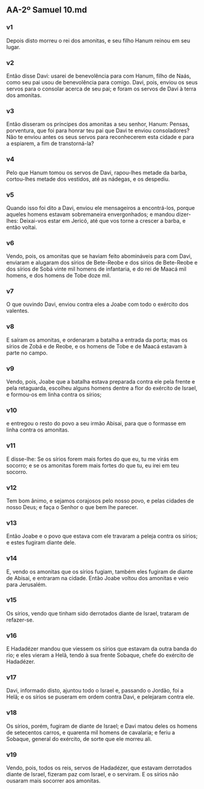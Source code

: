 ## AA-2º Samuel 10.md
### v1
 Depois disto morreu o rei dos amonitas, e seu filho Hanum reinou em seu lugar.
### v2
 Então disse Davi: usarei de benevolência para com Hanum, filho de Naás, como seu pai usou de benevolência para comigo. Davi, pois, enviou os seus servos para o consolar acerca de seu pai; e foram os servos de Davi à terra dos amonitas.
### v3
 Então disseram os príncipes dos amonitas a seu senhor, Hanum: Pensas, porventura, que foi para honrar teu pai que Davi te enviou consoladores? Não te enviou antes os seus servos para reconhecerem esta cidade e para a espiarem, a fim de transtorná-la?
### v4
 Pelo que Hanum tomou os servos de Davi, rapou-lhes metade da barba, cortou-lhes metade dos vestidos, até as nádegas, e os despediu.
### v5
 Quando isso foi dito a Davi, enviou ele mensageiros a encontrá-los, porque aqueles homens estavam sobremaneira envergonhados; e mandou dizer-lhes: Deixai-vos estar em Jericó, até que vos torne a crescer a barba, e então voltai.
### v6
 Vendo, pois, os amonitas que se haviam feito abomináveis para com Davi, enviaram e alugaram dos sírios de Bete-Reobe e dos sírios de Bete-Reobe e dos sírios de Sobá vinte mil homens de infantaria, e do rei de Maacá mil homens, e dos homens de Tobe doze mil.
### v7
 O que ouvindo Davi, enviou contra eles a Joabe com todo o exército dos valentes.
### v8
 E saíram os amonitas, e ordenaram a batalha a entrada da porta; mas os sírios de Zobá e de Reobe, e os homens de Tobe e de Maacá estavam à parte no campo.
### v9
 Vendo, pois, Joabe que a batalha estava preparada contra ele pela frente e pela retaguarda, escolheu alguns homens dentre a flor do exército de Israel, e formou-os em linha contra os sírios;
### v10
 e entregou o resto do povo a seu irmão Abisai, para que o formasse em linha contra os amonitas.
### v11
 E disse-lhe: Se os sírios forem mais fortes do que eu, tu me virás em socorro; e se os amonitas forem mais fortes do que tu, eu irei em teu socorro.
### v12
 Tem bom ânimo, e sejamos corajosos pelo nosso povo, e pelas cidades de nosso Deus; e faça o Senhor o que bem lhe parecer.
### v13
 Então Joabe e o povo que estava com ele travaram a peleja contra os sírios; e estes fugiram diante dele.
### v14
 E, vendo os amonitas que os sírios fugiam, também eles fugiram de diante de Abisai, e entraram na cidade. Então Joabe voltou dos amonitas e veio para Jerusalém.
### v15
 Os sírios, vendo que tinham sido derrotados diante de Israel, trataram de refazer-se.
### v16
 E Hadadézer mandou que viessem os sírios que estavam da outra banda do rio; e eles vieram a Helã, tendo à sua frente Sobaque, chefe do exército de Hadadézer.
### v17
 Davi, informado disto, ajuntou todo o Israel e, passando o Jordão, foi a Helã; e os sírios se puseram em ordem contra Davi, e pelejaram contra ele.
### v18
 Os sírios, porém, fugiram de diante de Israel; e Davi matou deles os homens de setecentos carros, e quarenta mil homens de cavalaria; e feriu a Sobaque, general do exército, de sorte que ele morreu ali.
### v19
 Vendo, pois, todos os reis, servos de Hadadézer, que estavam derrotados diante de Israel, fizeram paz com Israel, e o serviram. E os sírios não ousaram mais socorrer aos amonitas.
